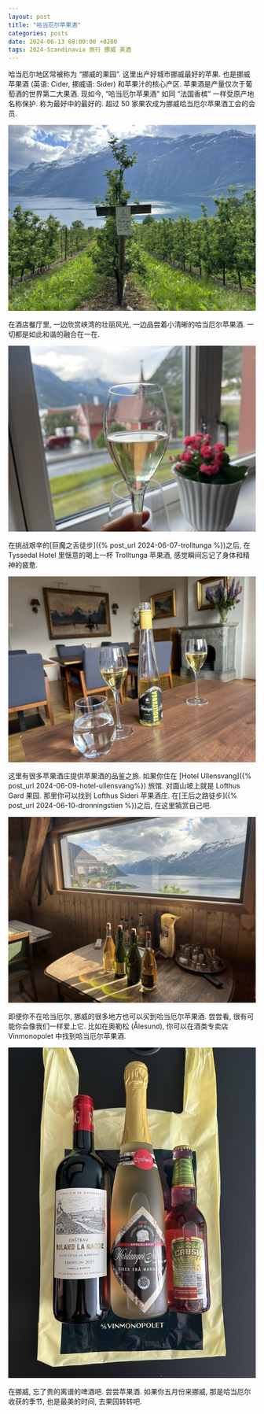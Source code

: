 ```yaml
---
layout: post
title: "哈当厄尔苹果酒"
categories: posts
date: 2024-06-13 08:00:00 +0200
tags: 2024-Scandinavia 旅行 挪威 美酒
---
```


哈当厄尔地区常被称为 “挪威的果园”. 这里出产好城市挪威最好的苹果. 也是挪威苹果酒 (英语: Cider, 挪威语: Sider) 和苹果汁的核心产区. 苹果酒是产量仅次于葡萄酒的世界第二大果酒. 现如今, “哈当厄尔苹果酒” 如同 “法国香槟” 一样受原产地名称保护. 称为最好中的最好的. 超过 50 家果农成为挪威哈当厄尔苹果酒工会的会员. 

![Lofthus 的苹果园](/assets/images/2024/scandinavia/hardanger-ciders/apples.jpeg)

在酒店餐厅里, 一边欣赏峡湾的壮丽风光, 一边品尝着小清晰的哈当厄尔苹果酒. 一切都是如此和谐的融合在一在.

![Tyssedal Hotel](/assets/images/2024/scandinavia/hardanger-ciders/cider-tyssedal-hotel.jpeg)

在挑战艰辛的[巨魔之舌徒步]({% post_url 2024-06-07-trolltunga %})之后, 在 Tyssedal Hotel 里惬意的喝上一杯 Trolltunga 苹果酒, 感觉瞬间忘记了身体和精神的疲惫.

![Trolltunga 的苹果园](/assets/images/2024/scandinavia/hardanger-ciders/cider-trolltunga.jpeg)

这里有很多苹果酒庄提供苹果酒的品鉴之旅. 如果你住在 [Hotel Ullensvang]({% post_url 2024-06-09-hotel-ullensvang%}) 旅馆. 对面山坡上就是 Lofthus Gard 果园. 那里你可以找到 Lofthus Sideri 苹果酒庄. 在[王后之路徒步]({% post_url 2024-06-10-dronningstien %})之后, 在这里犒赏自己吧.

![Lofthus Sideri 苹果酒庄](/assets/images/2024/scandinavia/hardanger-ciders/lofthus-sideri.jpeg)

即便你不在哈当厄尔, 挪威的很多地方也可以买到哈当厄尔苹果酒. 尝尝看, 很有可能你会像我们一样爱上它. 比如在奥勒松 (Ålesund), 你可以在酒类专卖店 Vinmonopolet 中找到哈当厄尔苹果酒.

![Vinmonopolet 的苹果酒](/assets/images/2024/scandinavia/hardanger-ciders/vinmonopolet.jpeg)

在挪威, 忘了贵的离谱的啤酒吧. 尝尝苹果酒. 如果你五月份来挪威, 那是哈当厄尔收获的季节, 也是最美的时间, 去果园转转吧.